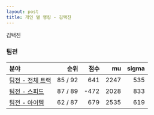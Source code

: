 ```yaml
---
layout: post
title: 개인 별 랭킹 - 김택진
---
```


김택진


### 팀전

| 분야 | 순위 | 점수 | mu | sigma |
|:---|---:|---:|---:|---:|
| [팀전 - 전체 트랙](../team-full) | 85 / 92 | 641 | 2247 | 535 |
| [팀전 - 스피드](../team-speed) | 87 / 89 | -472 | 2028 | 833 |
| [팀전 - 아이템](../team-item) | 62 / 87 | 679 | 2535 | 619 |
